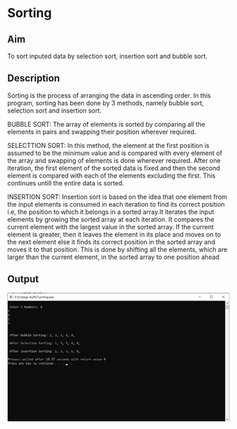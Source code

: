 # Sorting
## Aim 
To sort inputed data by selection sort, insertion sort and bubble sort.
## Description
Sorting is the process of arranging the data in ascending order. In this program, sorting has been done by 3 methods, namely bubble sort, selection sort and insertion sort.

BUBBLE SORT: The array of elements is sorted by comparing all the elements in pairs and swapping their position wherever required.

SELECTTION SORT: In this method, the element at the first position is assumed to be the minimum value and is compared with every element of the array and swapping of elements is done wherever required. After one iteration, the first element of the sorted data is fixed and then the second element is compared with each of the elements excluding the first. This continues untill the entire data is sorted.

INSERTION SORT: Insertion sort is based on the idea that one element from the input elements is consumed in each iteration to find its correct position i.e, the position to which it belongs in a sorted array.It iterates the input elements by growing the sorted array at each iteration. It compares the current element with the largest value in the sorted array. If the current element is greater, then it leaves the element in its place and moves on to the next element else it finds its correct position in the sorted array and moves it to that position. This is done by shifting all the elements, which are larger than the current element, in the sorted array to one position ahead

## Output
![alt text](https://github.com/aashnamidha/Sorting/blob/master/sorting.jpg)
